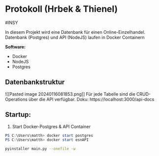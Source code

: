 # Protokoll (Hrbek & Thienel)
#INSY 

In diesem Projekt wird eine Datenbank für einen Online-Einzelhandel. Datenbank (Postgres) und API (NodeJS) laufen in Docker Containern

**Software:**
- Docker
- NodeJS
- Postgres

## Datenbankstruktur
![[Pasted image 20240116081853.png]]
Für jede Tabelle sind die CRUD-Operations über die API verfügbar. Doku: https://localhost:3000/api-docs
## Startup:

1. Start Docker-Postgres & API Container
```powershell
PS C:\Users\matth> docker start postgres
PS C:\Users\matth> docker start esnAPI
```








```bash
pyinstaller main.py --onefile -w
```